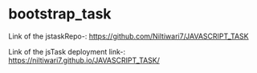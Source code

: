 # bootstrap_task

Link of the jstaskRepo-: https://github.com/Niltiwari7/JAVASCRIPT_TASK

Link of the jsTask deployment link-: https://niltiwari7.github.io/JAVASCRIPT_TASK/
